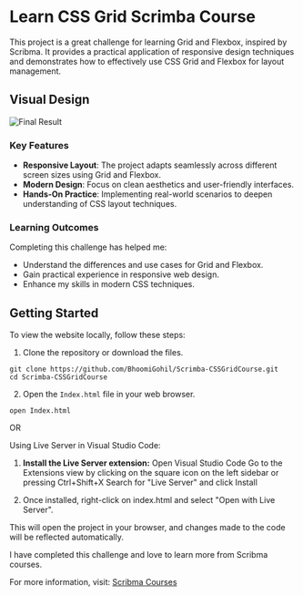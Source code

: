 # Learn CSS Grid Scrimba Course

This project is a great challenge for learning Grid and Flexbox, inspired by Scribma. It provides a practical application of responsive design techniques and demonstrates how to effectively use CSS Grid and Flexbox for layout management.

## Visual Design

![Final Result](final.png)

### Key Features

- **Responsive Layout**: The project adapts seamlessly across different screen sizes using Grid and Flexbox.
- **Modern Design**: Focus on clean aesthetics and user-friendly interfaces.
- **Hands-On Practice**: Implementing real-world scenarios to deepen understanding of CSS layout techniques.

### Learning Outcomes

Completing this challenge has helped me:

- Understand the differences and use cases for Grid and Flexbox.
- Gain practical experience in responsive web design.
- Enhance my skills in modern CSS techniques.

## Getting Started

To view the website locally, follow these steps:

1. Clone the repository or download the files.

```
git clone https://github.com/BhoomiGohil/Scrimba-CSSGridCourse.git
cd Scrimba-CSSGridCourse
```

2. Open the `Index.html` file in your web browser.

```
open Index.html
```

OR

Using Live Server in Visual Studio Code:

1. **Install the Live Server extension:**
   Open Visual Studio Code Go to the Extensions view by clicking on the square icon on the left sidebar or pressing Ctrl+Shift+X Search for "Live Server" and click Install

2. Once installed, right-click on index.html and select "Open with Live Server".

This will open the project in your browser, and changes made to the code will be reflected automatically.

I have completed this challenge and love to learn more from Scribma courses.

For more information, visit: [Scribma Courses](https://v2.scrimba.com)
